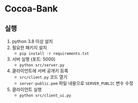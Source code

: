 # Cocoa-Bank


## 실행
1. python 3.8 이상 설치
1. 필요한 패키지 설치
   - `pip install -r requirements.txt`
1. 서버 실행 (포트: 5000)
   - `python src/server.py`
1. 클라이언트에 서버 공개키 등록
   - `src/client.py` 코드 열기
   - `server-public.pem` 파일 내용으로 `SERVER_PUBLIC` 변수 수정
1. 클라이언트 실행
   - `python src/client_ui.py`

